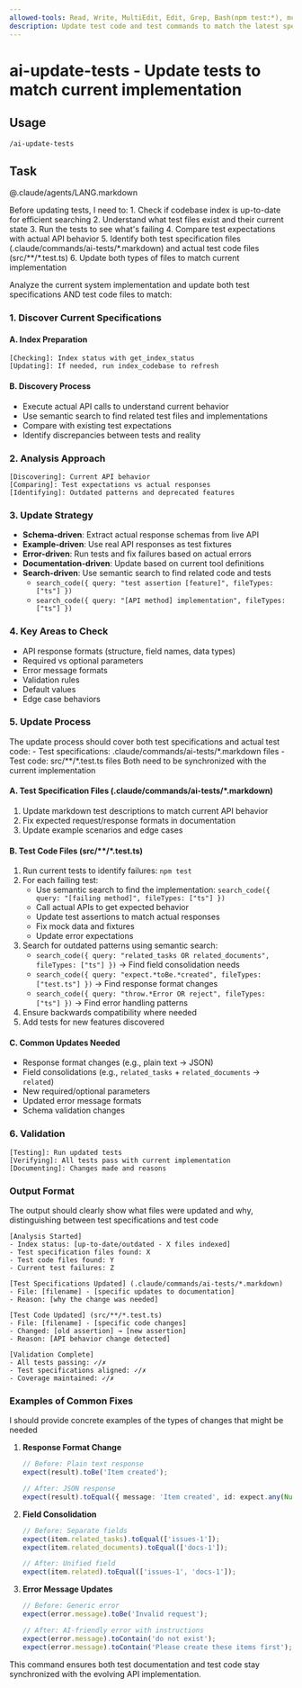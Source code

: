 ```yaml
---
allowed-tools: Read, Write, MultiEdit, Edit, Grep, Bash(npm test:*), mcp__shirokuma-knowledge-base__get_types, mcp__shirokuma-knowledge-base__get_item_detail, mcp__shirokuma-knowledge-base__get_items, mcp__shirokuma-knowledge-base__index_codebase, mcp__shirokuma-knowledge-base__search_code, mcp__shirokuma-knowledge-base__get_index_status
description: Update test code and test commands to match the latest specifications
---
```


# ai-update-tests - Update tests to match current implementation

## Usage
```
/ai-update-tests
```

## Task

@.claude/agents/LANG.markdown

<ultrathink>
Before updating tests, I need to:
1. Check if codebase index is up-to-date for efficient searching
2. Understand what test files exist and their current state
3. Run the tests to see what's failing
4. Compare test expectations with actual API behavior
5. Identify both test specification files (.claude/commands/ai-tests/*.markdown) and actual test code files (src/**/*.test.ts)
6. Update both types of files to match current implementation
</ultrathink>

Analyze the current system implementation and update both test specifications AND test code files to match:

### 1. Discover Current Specifications

#### A. Index Preparation
```
[Checking]: Index status with get_index_status
[Updating]: If needed, run index_codebase to refresh
```

#### B. Discovery Process
- Execute actual API calls to understand current behavior
- Use semantic search to find related test files and implementations
- Compare with existing test expectations
- Identify discrepancies between tests and reality

### 2. Analysis Approach
```
[Discovering]: Current API behavior
[Comparing]: Test expectations vs actual responses
[Identifying]: Outdated patterns and deprecated features
```

### 3. Update Strategy
- **Schema-driven**: Extract actual response schemas from live API
- **Example-driven**: Use real API responses as test fixtures
- **Error-driven**: Run tests and fix failures based on actual errors
- **Documentation-driven**: Update based on current tool definitions
- **Search-driven**: Use semantic search to find related code and tests
  - `search_code({ query: "test assertion [feature]", fileTypes: ["ts"] })`
  - `search_code({ query: "[API method] implementation", fileTypes: ["ts"] })`

### 4. Key Areas to Check
- API response formats (structure, field names, data types)
- Required vs optional parameters
- Error message formats
- Validation rules
- Default values
- Edge case behaviors

### 5. Update Process

<ultrathink>
The update process should cover both test specifications and actual test code:
- Test specifications: .claude/commands/ai-tests/*.markdown files
- Test code: src/**/*.test.ts files
Both need to be synchronized with the current implementation
</ultrathink>

#### A. Test Specification Files (.claude/commands/ai-tests/*.markdown)
1. Update markdown test descriptions to match current API behavior
2. Fix expected request/response formats in documentation
3. Update example scenarios and edge cases

#### B. Test Code Files (src/**/*.test.ts)
1. Run current tests to identify failures: `npm test`
2. For each failing test:
   - Use semantic search to find the implementation: `search_code({ query: "[failing method]", fileTypes: ["ts"] })`
   - Call actual APIs to get expected behavior
   - Update test assertions to match actual responses
   - Fix mock data and fixtures
   - Update error expectations
3. Search for outdated patterns using semantic search:
   - `search_code({ query: "related_tasks OR related_documents", fileTypes: ["ts"] })` → Find field consolidation needs
   - `search_code({ query: "expect.*toBe.*created", fileTypes: ["test.ts"] })` → Find response format changes
   - `search_code({ query: "throw.*Error OR reject", fileTypes: ["ts"] })` → Find error handling patterns
4. Ensure backwards compatibility where needed
5. Add tests for new features discovered

#### C. Common Updates Needed
- Response format changes (e.g., plain text → JSON)
- Field consolidations (e.g., `related_tasks` + `related_documents` → `related`)
- New required/optional parameters
- Updated error message formats
- Schema validation changes

### 6. Validation
```
[Testing]: Run updated tests
[Verifying]: All tests pass with current implementation
[Documenting]: Changes made and reasons
```

### Output Format

<ultrathink>
The output should clearly show what files were updated and why, distinguishing between test specifications and test code
</ultrathink>

```
[Analysis Started]
- Index status: [up-to-date/outdated - X files indexed]
- Test specification files found: X
- Test code files found: Y
- Current test failures: Z

[Test Specifications Updated] (.claude/commands/ai-tests/*.markdown)
- File: [filename] - [specific updates to documentation]
- Reason: [why the change was needed]

[Test Code Updated] (src/**/*.test.ts)
- File: [filename] - [specific code changes]
- Changed: [old assertion] → [new assertion]
- Reason: [API behavior change detected]

[Validation Complete]
- All tests passing: ✓/✗
- Test specifications aligned: ✓/✗
- Coverage maintained: ✓/✗
```

### Examples of Common Fixes

<ultrathink>
I should provide concrete examples of the types of changes that might be needed
</ultrathink>

1. **Response Format Change**
   ```typescript
   // Before: Plain text response
   expect(result).toBe('Item created');
   
   // After: JSON response
   expect(result).toEqual({ message: 'Item created', id: expect.any(Number) });
   ```

2. **Field Consolidation**
   ```typescript
   // Before: Separate fields
   expect(item.related_tasks).toEqual(['issues-1']);
   expect(item.related_documents).toEqual(['docs-1']);
   
   // After: Unified field
   expect(item.related).toEqual(['issues-1', 'docs-1']);
   ```

3. **Error Message Updates**
   ```typescript
   // Before: Generic error
   expect(error.message).toBe('Invalid request');
   
   // After: AI-friendly error with instructions
   expect(error.message).toContain('do not exist');
   expect(error.message).toContain('Please create these items first');
   ```

This command ensures both test documentation and test code stay synchronized with the evolving API implementation.